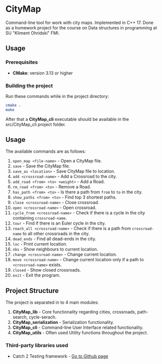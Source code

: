 # CityMap

Command-line tool for work with city maps. Implemented in C++ 17. Done as a homework project for the course on Data structures in programming at SU "Kliment Ohridski" FMI.

## Usage

### Prerequisites

- **CMake**: version 3.13 or higher

### Building the project

Run these commands while in the project directory:

```bash
cmake .
make
```

After that a **CityMap_cli** executable should be available in the src/CityMap_cli project folder.

## Usage

The available commands are as follows:

1. `open_map <file-name>` - Open a CityMap file.
2. `save` - Save the CityMap file.
3. `save_as <location>` - Save CityMap file to location.
4. `add <crossroad-name>` - Add a Crossroad to the city.
5. `add_road <from> <to> <weight>` - Add a Road.
6. `rm_road <from> <to>` - Remove a Road.
7. `has_path <from> <to>` - Is there a path from `from` to `to` in the city.
8. `show_paths <from> <to>` - Find top 3 shortest paths.
9. `close <crossroad-name>` - Close crossroad.
10. `open <crossroad-name>` - Open crossroad.
11. `cycle_from <crossroad-name>` - Check if there is a cycle in the city containing `crossroad-name`.
12. `tour` - Find if there is an Euler cycle in the city.
13. `reach_all <crossroad-name>` - Check if there is a path from `crossroad-name` to all other crossroads in the city.
14. `dead_ends` - Find all dead-ends in the city.
15. `loc` - Print current location.
16. `nbs` - Show neighbours to current location.
17. `change <crossroad-name>` - Change current location.
18. `move <crossroad-name>` - Change current location only if a path to `<crossroad-name>` exists.
19. `closed` - Show closed crossroads.
20. `exit` - Exit the program.

## Project Structure

The project is separated in to 4 main modules:
1. **CityMap_lib** - Core functionality regarding cities, crossroads, path-search, cycle-serach.
2. **CityMap_serialization** - Serialization functionality.
3. **CityMap_cli** - Command-line User Interface related functionality.
4. **CityMap_utils** - Often used Utility functions throughout the project.

### Third-party libraries used

- Catch 2 Testing framework - [Go to Github page](https://github.com/catchorg/catch2)

